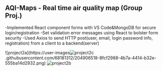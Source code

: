 ## AQI-Maps - Real time air quality map (Group Proj.)

-Implemented React component forms with VS Code&MongoDB for secure login/registration
-Set validation error messages using React to bolster form security 
-Used Axios to send HTTP post(user, email, login password info, registration) from a client to a backend(server)

![project2a](https://user-images![project2c](https://user-images.githubusercontent.com/68181312/204906531-208dd463-3026-41cf-bed4-f9e26e55ec26.png)
.githubusercontent.com/68181312/204906518-8fcf2988-4b7a-4414-b32e-555ba14d2932.png)
![project2b](https://user-images.githubusercontent.com/68181312/204906527-44711ff5-c331-481f-97bd-9b27db5787cc.jpg)
